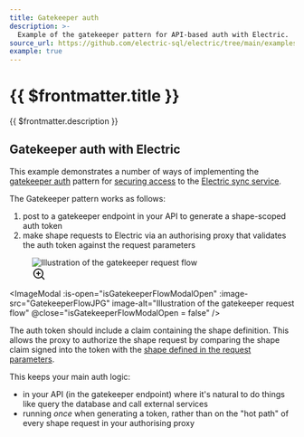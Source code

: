 ```yaml
---
title: Gatekeeper auth
description: >-
  Example of the gatekeeper pattern for API-based auth with Electric.
source_url: https://github.com/electric-sql/electric/tree/main/examples/gatekeeper-auth
example: true
---
```


<script setup>
import GatekeeperFlow from '/static/img/docs/guides/auth/gatekeeper-flow.dark.png?url'
import GatekeeperFlowJPG from '/static/img/docs/guides/auth/gatekeeper-flow.jpg?url'
import { ref } from 'vue'

// Modal state
const isGatekeeperFlowModalOpen = ref(false)
</script>

# {{ $frontmatter.title }}

{{ $frontmatter.description }}

<DemoCTAs :demo="$frontmatter" />

## Gatekeeper auth with Electric

This example demonstrates a number of ways of implementing the [gatekeeper auth](/docs/guides/auth#gatekeeper-auth) pattern for [securing access](/docs/guides/auth) to the [Electric sync service](/product/electric).

The Gatekeeper pattern works as follows:

1. post to a gatekeeper endpoint in your API to generate a shape-scoped auth token
2. make shape requests to Electric via an authorising proxy that validates the auth token against the request parameters

<figure>
  <div class="clickable-image" @click="isGatekeeperFlowModalOpen = true">
    <img :src="GatekeeperFlow"
        alt="Illustration of the gatekeeper request flow"
    />
    <div class="image-overlay">
      <svg width="24" height="24" viewBox="0 0 24 24" fill="none" stroke="currentColor" stroke-width="2" stroke-linecap="round" stroke-linejoin="round">
        <circle cx="11" cy="11" r="8"></circle>
        <path d="m21 21-4.35-4.35"></path>
        <line x1="11" y1="8" x2="11" y2="14"></line>
        <line x1="8" y1="11" x2="14" y2="11"></line>
      </svg>
    </div>
  </div>
</figure>

<ImageModal
:is-open="isGatekeeperFlowModalOpen"
:image-src="GatekeeperFlowJPG"
image-alt="Illustration of the gatekeeper request flow"
@close="isGatekeeperFlowModalOpen = false"
/>

The auth token should include a claim containing the shape definition. This allows the proxy to authorize the shape request by comparing the shape claim signed into the token with the [shape defined in the request parameters](/docs/quickstart#http-api).

This keeps your main auth logic:

- in your API (in the gatekeeper endpoint) where it's natural to do things like query the database and call external services
- running _once_ when generating a token, rather than on the "hot path" of every shape request in your authorising proxy

<DemoCTAs :demo="$frontmatter" />
